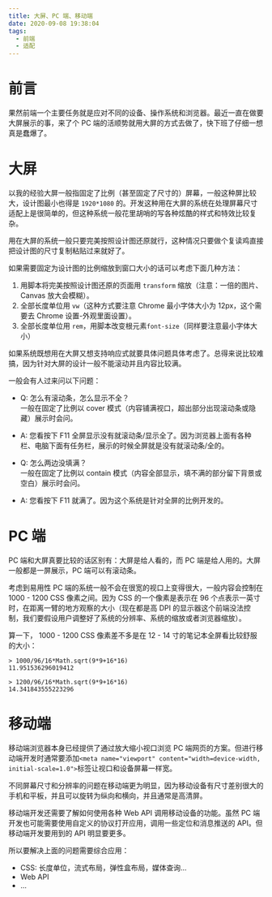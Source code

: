 ```yaml
---
title: 大屏、PC 端、移动端
date: 2020-09-08 19:38:04
tags:
  - 前端
  - 适配
---
```


# 前言

果然前端一个主要任务就是应对不同的设备、操作系统和浏览器。最近一直在做要大屏展示的事，来了个 PC 端的活顺势就用大屏的方式去做了，快下班了仔细一想真是蠢爆了。

# 大屏

以我的经验大屏一般指固定了比例（甚至固定了尺寸的）屏幕，一般这种屏比较大，设计图最小也得是 `1920*1080` 的。开发这种用在大屏的系统在处理屏幕尺寸适配上是很简单的，但这种系统一般花里胡哨的写各种炫酷的样式和特效比较复杂。

用在大屏的系统一般只要完美按照设计图还原就行，这种情况只要做个复读鸡直接把设计图的尺寸复制粘贴过来就好了。

如果需要固定为设计图的比例缩放到窗口大小的话可以考虑下面几种方法：

1. 用脚本将完美按照设计图还原的页面用 `transform` 缩放（注意：一倍的图片、Canvas 放大会模糊）。
2. 全部长度单位用 `vw`（这种方式要注意 Chrome 最小字体大小为 12px，这个需要去 Chrome 设置-外观里面设置）。
3. 全部长度单位用 `rem`，用脚本改变根元素`font-size`（同样要注意最小字体大小）

如果系统既想用在大屏又想支持响应式就要具体问题具体考虑了。总得来说比较难搞，因为针对大屏的设计一般不能滚动并且内容比较满。

一般会有人过来问以下问题：

- Q: 怎么有滚动条，怎么显示不全？\
  一般在固定了比例以 cover 模式（内容铺满视口，超出部分出现滚动条或隐藏）展示时会问。
- A: 您看按下 F11 全屏显示没有就滚动条/显示全了。因为浏览器上面有各种栏、电脑下面有任务栏，展示的时候全屏就是没有就滚动条/全的。

- Q: 怎么两边没填满？\
  一般在固定了比例以 contain 模式（内容全部显示，填不满的部分留下背景或空白）展示时会问。
- A: 您看按下 F11 就满了。因为这个系统是针对全屏的比例开发的。

# PC 端

PC 端和大屏真要比较的话区别有：大屏是给人看的，而 PC 端是给人用的。大屏一般都是一屏展示，PC 端可以有滚动条。

考虑到易用性 PC 端的系统一般不会在很宽的视口上变得很大，一般内容会控制在 1000 - 1200 CSS 像素之间。因为 CSS 的一个像素是表示在 96 个点表示一英寸时，在距离一臂的地方观察的大小（现在都是高 DPI 的显示器这个前端没法控制，我们要假设用户调整好了系统的分辨率、系统的缩放或者浏览器缩放）。

算一下， 1000 - 1200 CSS 像素差不多是在 12 - 14 寸的笔记本全屏看比较舒服的大小：

```
> 1000/96/16*Math.sqrt(9*9+16*16)
11.951536296019412

> 1200/96/16*Math.sqrt(9*9+16*16)
14.341843555223296
```

# 移动端

移动端浏览器本身已经提供了通过放大缩小视口浏览 PC 端网页的方案。但进行移动端开发时通常要添加`<meta name="viewport" content="width=device-width, initial-scale=1.0">`标签让视口和设备屏幕一样宽。

不同屏幕尺寸和分辨率的问题在移动端更为明显，因为移动设备有尺寸差别很大的手机和平板，并且可以旋转为纵向和横向，并且通常是高清屏。

移动端开发还需要了解如何使用各种 Web API 调用移动设备的功能。虽然 PC 端开发也可能需要使用自定义的协议打开应用，调用一些定位和消息推送的 API。但移动端开发要用到的 API 明显要更多。

所以要解决上面的问题需要综合应用：

- CSS: 长度单位，流式布局，弹性盒布局，媒体查询...
- Web API
- ...
